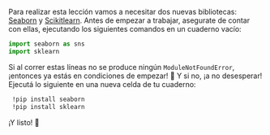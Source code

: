 Para realizar esta lección vamos a necesitar dos nuevas bibliotecas: [Seaborn](https://seaborn.pydata.org/) y [Scikitlearn](https://scikit-learn.org/stable/index.html). Antes de empezar a trabajar, asegurate de contar con ellas, ejecutando los siguientes comandos en un cuaderno vacío: 

```python
import seaborn as sns
import sklearn
```

Si al correr estas líneas no se produce ningún `ModuleNotFoundError`, ¡entonces ya estás en condiciones de empezar! 🏁 Y si no, ¡a no desesperar! Ejecutá lo siguiente en una nueva celda de tu cuaderno:

```bash
 !pip install seaborn
 !pip install sklearn
```

¡Y listo! 🎉
